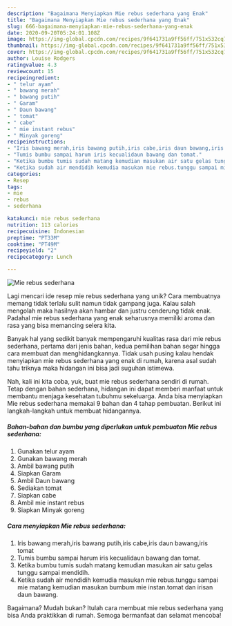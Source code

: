 ```yaml
---
description: "Bagaimana Menyiapkan Mie rebus sederhana yang Enak"
title: "Bagaimana Menyiapkan Mie rebus sederhana yang Enak"
slug: 666-bagaimana-menyiapkan-mie-rebus-sederhana-yang-enak
date: 2020-09-20T05:24:01.108Z
image: https://img-global.cpcdn.com/recipes/9f641731a9ff56ff/751x532cq70/mie-rebus-sederhana-foto-resep-utama.jpg
thumbnail: https://img-global.cpcdn.com/recipes/9f641731a9ff56ff/751x532cq70/mie-rebus-sederhana-foto-resep-utama.jpg
cover: https://img-global.cpcdn.com/recipes/9f641731a9ff56ff/751x532cq70/mie-rebus-sederhana-foto-resep-utama.jpg
author: Louise Rodgers
ratingvalue: 4.3
reviewcount: 15
recipeingredient:
- " telur ayam"
- " bawang merah"
- " bawang putih"
- " Garam"
- " Daun bawang"
- " tomat"
- " cabe"
- " mie instant rebus"
- " Minyak goreng"
recipeinstructions:
- "Iris bawang merah,iris bawang putih,iris cabe,iris daun bawang,iris tomat"
- "Tumis bumbu sampai harum iris kecualidaun bawang dan tomat."
- "Ketika bumbu tumis sudah matang kemudian masukan air satu gelas tunggu sampai mendidih."
- "Ketika sudah air mendidih kemudia masukan mie rebus.tunggu sampai mie matang kemudian masukan bumbum mie instan.tomat dan irisan daun bawang."
categories:
- Resep
tags:
- mie
- rebus
- sederhana

katakunci: mie rebus sederhana 
nutrition: 113 calories
recipecuisine: Indonesian
preptime: "PT33M"
cooktime: "PT49M"
recipeyield: "2"
recipecategory: Lunch

---
```



![Mie rebus sederhana](https://img-global.cpcdn.com/recipes/9f641731a9ff56ff/751x532cq70/mie-rebus-sederhana-foto-resep-utama.jpg)

Lagi mencari ide resep mie rebus sederhana yang unik? Cara membuatnya memang tidak terlalu sulit namun tidak gampang juga. Kalau salah mengolah maka hasilnya akan hambar dan justru cenderung tidak enak. Padahal mie rebus sederhana yang enak seharusnya memiliki aroma dan rasa yang bisa memancing selera kita.



Banyak hal yang sedikit banyak mempengaruhi kualitas rasa dari mie rebus sederhana, pertama dari jenis bahan, kedua pemilihan bahan segar hingga cara membuat dan menghidangkannya. Tidak usah pusing kalau hendak menyiapkan mie rebus sederhana yang enak di rumah, karena asal sudah tahu triknya maka hidangan ini bisa jadi suguhan istimewa.


Nah, kali ini kita coba, yuk, buat mie rebus sederhana sendiri di rumah. Tetap dengan bahan sederhana, hidangan ini dapat memberi manfaat untuk membantu menjaga kesehatan tubuhmu sekeluarga. Anda bisa menyiapkan Mie rebus sederhana memakai 9 bahan dan 4 tahap pembuatan. Berikut ini langkah-langkah untuk membuat hidangannya.

<!--inarticleads1-->

##### Bahan-bahan dan bumbu yang diperlukan untuk pembuatan Mie rebus sederhana:

1. Gunakan  telur ayam
1. Gunakan  bawang merah
1. Ambil  bawang putih
1. Siapkan  Garam
1. Ambil  Daun bawang
1. Sediakan  tomat
1. Siapkan  cabe
1. Ambil  mie instant rebus
1. Siapkan  Minyak goreng




<!--inarticleads2-->

##### Cara menyiapkan Mie rebus sederhana:

1. Iris bawang merah,iris bawang putih,iris cabe,iris daun bawang,iris tomat
1. Tumis bumbu sampai harum iris kecualidaun bawang dan tomat.
1. Ketika bumbu tumis sudah matang kemudian masukan air satu gelas tunggu sampai mendidih.
1. Ketika sudah air mendidih kemudia masukan mie rebus.tunggu sampai mie matang kemudian masukan bumbum mie instan.tomat dan irisan daun bawang.




Bagaimana? Mudah bukan? Itulah cara membuat mie rebus sederhana yang bisa Anda praktikkan di rumah. Semoga bermanfaat dan selamat mencoba!
